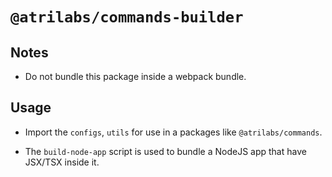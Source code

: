 # `@atrilabs/commands-builder`

## Notes

- Do not bundle this package inside a webpack bundle.

## Usage

- Import the `configs`, `utils` for use in a packages like `@atrilabs/commands`.

- The `build-node-app` script is used to bundle a NodeJS app that have JSX/TSX inside it.
